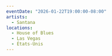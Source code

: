 ```yaml
---
eventDate: "2026-01-22T19:00:00-08:00"
artists:
  - Santana
locations:
  - House of Blues
  - Las Vegas
  - États-Unis
---
```

